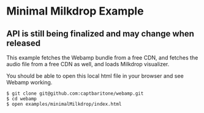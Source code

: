 # Minimal Milkdrop Example

## API is still being finalized and may change when released

This example fetches the Webamp bundle from a free CDN, and fetches the audio file from a free CDN as well, and loads Milkdrop visualizer.

You should be able to open this local html file in your browser and see Webamp working.

```
$ git clone git@github.com:captbaritone/webamp.git
$ cd webamp
$ open examples/minimalMilkdrop/index.html
```
